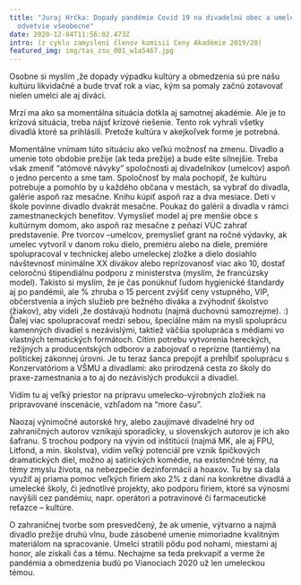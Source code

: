 ```yaml
---
title: "Juraj Hrčka: Dopady pandémie Covid 19 na divadelnú obec a umelecké
  odvetvie všeobecne"
date: 2020-12-04T11:56:02.473Z
intro: (z cyklu zamyslení členov komisií Ceny Akadémie 2019/20)
featured_img: img/tas_zsu_001_w1a5467.jpg
---
```

Osobne si myslím ,že dopady výpadku kultúry a obmedzenia sú pre našu kultúru likvidačné a bude trvať rok a viac, kým sa pomaly začnú zotavovať nielen umelci ale aj diváci.

Mrzí ma ako sa momentálna situácia dotkla aj samotnej akadémie. Ale je to krízová situácia, treba nájsť krízové riešenie. Tento rok vyhrali všetky divadlá ktoré sa prihlásili. Pretože kultúra v akejkoľvek forme je potrebná.

Momentálne vnímam túto situáciu ako veľkú možnosť na zmenu. Divadlo a umenie toto obdobie prežije (ak teda prežije) a bude ešte silnejšie.
Treba však  zmeniť “atómové návyky” spoločnosti aj divadelníkov (umelcov) aspoň o jedno percento a sme tam. Spoločnosť by mala pochopiť, že kultúru potrebuje a pomohlo by u každého občana v mestách, sa vybrať do divadla, galérie aspoň raz mesačne. Knihu kúpiť aspoň raz a dva mesiace. Deti v škole povinne divadlo dvakrát mesačne. Poukaz do galérii a divadla v rámci zamestnaneckých benefitov. Vymyslieť model aj pre menšie obce s kultúrnym domom, ako aspoň raz mesačne z peňazí VÚC zahrať predstavenie.
Pre tvorcov –umelcov, premyslieť grant na ročné výdavky, ak umelec vytvoril v danom roku dielo, premiéru alebo na diele, premiére spolupracoval v technickej alebo umeleckej zložke a dielo dosiahlo návštevnosť minimálne XX divákov alebo reprízovanosť viac ako 10, dostať celoročnú štipendiálnu podporu z ministerstva (myslím, že francúzsky model).
Takisto si myslím, že je čas ponúknuť ľudom hygienické štandardy aj po pandémii, ale % zhruba o 15 percent zvýšiť ceny vstupného, VIP, občerstvenia a iných služieb pre bežného diváka a zvýhodniť školstvo (žiakov), aby videli ,že dostávajú hodnotu (najmä duchovnú samozrejme). :)
Ďalej viac spolupracovať medzi sebou, špeciálne mám na mysli spoluprácu kamenných divadiel s nezávislými, taktiež väčšia spolupráca s médiami vo vlastných tematických formátoch.
Cítim potrebu vytvorenia hereckých, režijných a producentských odborov a zabojovať o reprízne (tantiémy) na politickej zákonnej úrovni.
Je tu teraz šanca prepojiť a prehĺbiť spoluprácu s Konzervatóriom a VŠMU a divadlami: ako prirodzená cesta zo školy do praxe-zamestnania a to aj do nezávislých produkcii a divadiel.

Vidím tu aj veľký priestor na prípravu umelecko-výrobných zložiek na pripravované inscenácie, vzhľadom na “more času”.

Naozaj výnimočné autorské hry, alebo zaujímavé divadelné hry od zahraničných autorov vznikajú sporadicky, u slovenských autorov je ich ako šafranu. S trochou podpory na vývin od inštitúcii (najmä MK, ale aj FPU, Litfond, a min. školstva), vidím veľký potenciál pre vznik špičkových dramatických diel, možno aj satirických komédie, na existenčné témy, na témy zmyslu života, na nebezpečie dezinformácii a hoaxov. Tu by sa dala využiť aj priama pomoc veľkých firiem ako 2% z daní na konkrétne divadlá a umelecké školy, či jednotlivé projekty, ako podporu firiem, ktoré sa výnosmi navýšili cez pandémiu, napr. operátori a potravinové či farmaceutické reťazce – kultúre.

O zahraničnej tvorbe som presvedčený, že ak umenie, výtvarno a najmä divadlo prežije druhú vlnu, bude zásobené umenie mimoriadne kvalitným materiálom na spracovanie.  Umelci stratili pôdu pod nohami, miestami aj honor, ale získali čas a tému.
Nechajme sa teda prekvapiť a verme že pandémia a obmedzenia budú po Vianociach 2020 už len umeleckou témou.